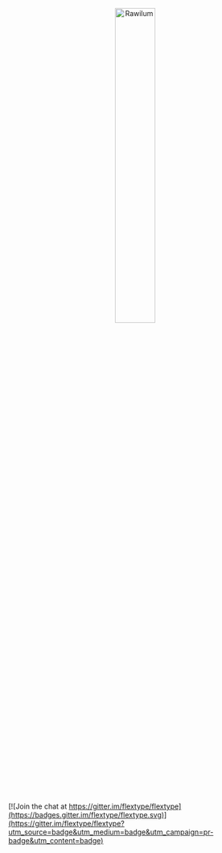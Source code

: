 <p align="center">
    <img src="https://github.com/rawilum/rawilum/blob/dev/rawilum-logo-big.jpg?raw=true" alt="Rawilum" width="40%" height="40%" />
</p>


[![Join the chat at https://gitter.im/flextype/flextype](https://badges.gitter.im/flextype/flextype.svg)](https://gitter.im/flextype/flextype?utm_source=badge&utm_medium=badge&utm_campaign=pr-badge&utm_content=badge)